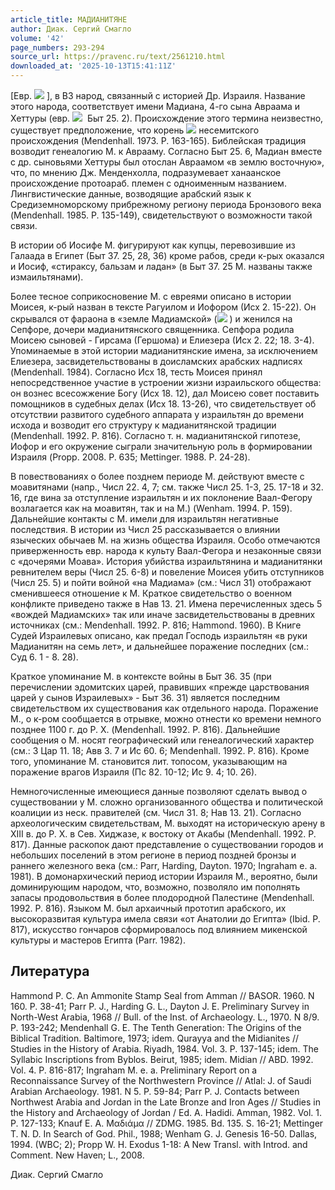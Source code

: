 ```yaml
---
article_title: МАДИАНИТЯНЕ
author: Диак. Сергий Смагло
volume: '42'
page_numbers: 293-294
source_url: https://pravenc.ru/text/2561210.html
downloaded_at: '2025-10-13T15:41:11Z'
---
```


[Евр. ![](https://pravenc.ru/char/26062/miDyAnIm/image.png) ], в ВЗ народ, связанный с историей Др. Израиля. Название этого народа, соответствует имени Мадиана, 4-го сына Авраама и Хеттуры (евр. ![](https://pravenc.ru/char/26062/miDyAn/image.png)  Быт 25. 2). Происхождение этого термина неизвестно, существует предположение, что корень ![](<https://pravenc.ru/char/26062/mady- /image.png>) несемитского происхождения (Mendenhall. 1973. P. 163-165). Библейская традиция возводит генеалогию М. к Аврааму. Согласно Быт 25. 6, Мадиан вместе с др. сыновьями Хеттуры был отослан Авраамом «в землю восточную», что, по мнению Дж. Менденхолла, подразумевает ханаанское происхождение протоараб. племен с одноименным названием. Лингвистические данные, возводящие арабский язык к Средиземноморскому прибрежному региону периода Бронзового века (Mendenhall. 1985. P. 135-149), свидетельствуют о возможности такой связи.

В истории об Иосифе М. фигурируют как купцы, перевозившие из Галаада в Египет (Быт 37. 25, 28, 36) кроме рабов, среди к-рых оказался и Иосиф, «стираксу, бальзам и ладан» (в Быт 37. 25 М. названы также измаильтянами).

Более тесное соприкосновение М. с евреями описано в истории Моисея, к-рый назван в тексте Рагуилом и Иофором (Исх 2. 15-22). Он скрывался от фараона в «земле Мадиамской» (![](https://pravenc.ru/char/26062/x60ereC-miDyAn/image.png) ) и женился на Сепфоре, дочери мадианитянского священника. Сепфора родила Моисею сыновей - Гирсама (Гершома) и Елиезера (Исх 2. 22; 18. 3-4). Упоминаемые в этой истории мадианитянские имена, за исключением Елиезера, засвидетельствованы в доисламских арабских надписях (Mendenhall. 1984). Согласно Исх 18, тесть Моисея принял непосредственное участие в устроении жизни израильского общества: он вознес всесожжение Богу (Исх 18. 12), дал Моисею совет поставить помощников в судебных делах (Исх 18. 13-26), что свидетельствует об отсутствии развитого судебного аппарата у израильтян до времени исхода и возводит его структуру к мадианитянской традиции (Mendenhall. 1992. P. 816). Согласно т. н. мадианитянской гипотезе, Иофор и его окружение сыграли значительную роль в формировании Израиля (Propp. 2008. P. 635; Mettinger. 1988. P. 24-28).

В повествованиях о более позднем периоде М. действуют вместе с моавитянами (напр., Числ 22. 4, 7; см. также Числ 25. 1-3, 25. 17-18 и 32. 16, где вина за отступление израильтян и их поклонение Ваал-Фегору возлагается как на моавитян, так и на М.) (Wenham. 1994. P. 159). Дальнейшие контакты с М. имели для израильтян негативные последствия. В истории из Числ 25 рассказывается о влиянии языческих обычаев М. на жизнь общества Израиля. Особо отмечаются приверженность евр. народа к культу Ваал-Фегора и незаконные связи с «дочерями Моава». История убийства израильтянина и мадианитянки ревнителем веры (Числ 25. 6-8) и повеление Моисея убить отступников (Числ 25. 5) и пойти войной «на Мадиама» (см.: Числ 31) отображают сменившееся отношение к М. Краткое свидетельство о военном конфликте приведено также в Нав 13. 21. Имена перечисленных здесь 5 «вождей Мадиамских» так или иначе засвидетельствованы в древних источниках (см.: Mendenhall. 1992. P. 816; Hammond. 1960). В Книге Судей Израилевых описано, как предал Господь израильтян «в руки Мадианитян на семь лет», и дальнейшее поражение последних (см.: Суд 6. 1 - 8. 28).

Краткое упоминание М. в контексте войны в Быт 36. 35 (при перечислении эдомитских царей, правивших «прежде царствования царей у сынов Израилевых» - Быт 36. 31) является последним свидетельством их существования как отдельного народа. Поражение М., о к-ром сообщается в отрывке, можно отнести ко времени немного позднее 1100 г. до Р. Х. (Mendenhall. 1992. P. 816). Дальнейшие сообщения о М. носят географический или генеалогический характер (см.: 3 Цар 11. 18; Авв 3. 7 и Ис 60. 6; Mendenhall. 1992. P. 816). Кроме того, упоминание М. становится лит. топосом, указывающим на поражение врагов Израиля (Пс 82. 10-12; Ис 9. 4; 10. 26).

Немногочисленные имеющиеся данные позволяют сделать вывод о существовании у М. сложно организованного общества и политической коалиции из неск. правителей (см. Числ 31. 8; Нав 13. 21). Согласно археологическим свидетельствам, М. выходят на историческую арену в XIII в. до Р. Х. в Сев. Хиджазе, к востоку от Акабы (Mendenhall. 1992. P. 817). Данные раскопок дают представление о существовании городов и небольших поселений в этом регионе в период поздней бронзы и раннего железного века (см.: Parr, Harding, Dayton. 1970; Ingraham e. a. 1981). В домонархический период истории Израиля М., вероятно, были доминирующим народом, что, возможно, позволяло им пополнять запасы продовольствия в более плодородной Палестине (Mendenhall. 1992. P. 816). Языком М. был архаичный прототип арабского, их высокоразвитая культура имела связи «от Анатолии до Египта» (Ibid. P. 817), искусство гончаров сформировалось под влиянием микенской культуры и мастеров Египта (Parr. 1982).

## Литература

Hammond P. C. An Ammonite Stamp Seal from Amman // BASOR. 1960. N 160. P. 38-41; Parr P. J., Harding G. L., Dayton J. E. Preliminary Survey in North-West Arabia, 1968 // Bull. of the Inst. of Archaeology. L., 1970. N 8/9. P. 193-242; Mendenhall G. E. The Tenth Generation: The Origins of the Biblical Tradition. Baltimore, 1973; idem. Qurayya and the Midianites // Studies in the History of Arabia. Riyadh, 1984. Vol. 3. P. 137-145; idem. The Syllabic Inscriptions from Byblos. Beirut, 1985; idem. Midian // ABD. 1992. Vol. 4. P. 816-817; Ingraham M. e. a. Preliminary Report on a Reconnaissance Survey of the Northwestern Province // Atlal: J. of Saudi Arabian Archaeology. 1981. N 5. P. 59-84; Parr P. J. Contacts between Northwest Arabia and Jordan in the Late Bronze and Iron Ages // Studies in the History and Archaeology of Jordan / Ed. A. Hadidi. Amman, 1982. Vol. 1. P. 127-133; Knauf E. A. Μαδιάμα // ZDMG. 1985. Bd. 135. S. 16-21; Mettinger T. N. D. In Search of God. Phil., 1988; Wenham G. J. Genesis 16-50. Dallas, 1994. (WBC; 2); Propp W. H. Exodus 1-18: A New Transl. with Introd. and Comment. New Haven; L., 2008.

Диак. Сергий Смагло
